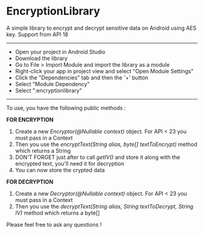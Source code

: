 # EncryptionLibrary
A simple library to encrypt and decrypt sensitive data on Android using AES key. Support from API 18
 <hr>
 
 <ul>
 <li> Open your project in Android Studio </li>
 <li>Download the library</li>
  <li>Go to File > Import Module and import the library as a module</li>
  <li>Right-click your app in project view and select "Open Module Settings"</li>
  <li>Click the "Dependencies" tab and then the '+' button</li>
  <li>Select "Module Dependency"</li>
  <li>Select ":encryptionlibrary"</li>
 </ul>
 
<hr>

To use, you have the following public methods :

<strong>FOR ENCRYPTION</strong>

<ol>
  <li>Create a new <em>Encryptor(@Nullable context)</em> object. For API < 23 you must pass in a Context </li>
  <li>Then you use the <em>encryptText(String alias, byte[] textToEncrypt)</em> method which returns a String
  <li>DON'T FORGET  just after to call <em>getIV()</em> and store it along with the encrypted text, you'll need it for decryption
  <li>You can now store the crypted data
</ol>
  
<strong>FOR DECRYPTION</strong>

<ol>
  <li>Create a new <em>Decryptor(@Nullable context)</em> object. For API < 23 you must pass in a Context </li>
  <li>Then you use the <em>decryptText(String alias, String textToDecrypt, String IV)</em> method which returns a byte[]
</ol>

Please feel free to ask any questions !
